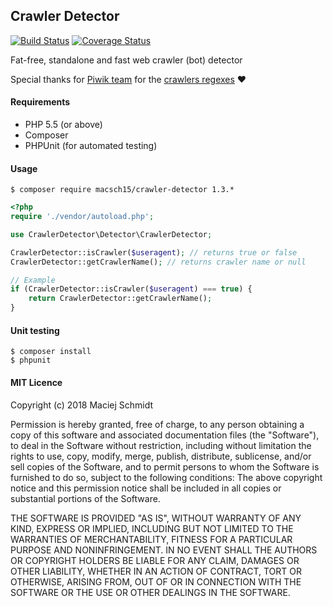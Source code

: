 ## Crawler Detector 
[![Build Status](https://travis-ci.org/Macsch15/CrawlerDetector.svg?branch=master)](https://travis-ci.org/Macsch15/CrawlerDetector) [![Coverage Status](https://coveralls.io/repos/Macsch15/CrawlerDetector/badge.svg?branch=master&service=github)](https://coveralls.io/github/Macsch15/CrawlerDetector?branch=master) 

Fat-free, standalone and fast web crawler (bot) detector

Special thanks for [Piwik team](http://piwik.org/team/) for the [crawlers regexes](https://github.com/piwik/device-detector/blob/master/regexes/bots.yml) :heart:

#### Requirements
- PHP 5.5 (or above)
- Composer
- PHPUnit (for automated testing)

#### Usage
```
$ composer require macsch15/crawler-detector 1.3.*
```

```php
<?php
require './vendor/autoload.php';

use CrawlerDetector\Detector\CrawlerDetector;

CrawlerDetector::isCrawler($useragent); // returns true or false
CrawlerDetector::getCrawlerName(); // returns crawler name or null

// Example
if (CrawlerDetector::isCrawler($useragent) === true) {
    return CrawlerDetector::getCrawlerName();
}
```

#### Unit testing
```
$ composer install
$ phpunit
```

#### MIT Licence

Copyright (c) 2018 Maciej Schmidt

Permission is hereby granted, free of charge, to any person obtaining a copy 
of this software and associated documentation files (the "Software"), to deal
in the Software without restriction, including without limitation the rights
to use, copy, modify, merge, publish, distribute, sublicense, and/or sell
copies of the Software, and to permit persons to whom the Software is furnished
to do so, subject to the following conditions:
The above copyright notice and this permission notice shall be included in all
copies or substantial portions of the Software.

THE SOFTWARE IS PROVIDED "AS IS", WITHOUT WARRANTY OF ANY KIND, EXPRESS OR
IMPLIED, INCLUDING BUT NOT LIMITED TO THE WARRANTIES OF MERCHANTABILITY,
FITNESS FOR A PARTICULAR PURPOSE AND NONINFRINGEMENT. IN NO EVENT SHALL THE
AUTHORS OR COPYRIGHT HOLDERS BE LIABLE FOR ANY CLAIM, DAMAGES OR OTHER
LIABILITY, WHETHER IN AN ACTION OF CONTRACT, TORT OR OTHERWISE, ARISING FROM,
OUT OF OR IN CONNECTION WITH THE SOFTWARE OR THE USE OR OTHER DEALINGS IN
THE SOFTWARE.
